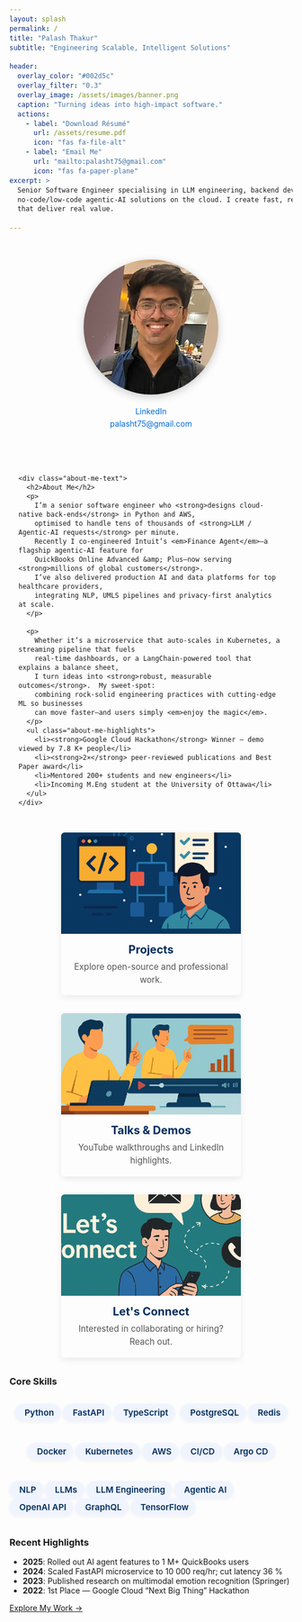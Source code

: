 ```yaml
---
layout: splash
permalink: /
title: "Palash Thakur"
subtitle: "Engineering Scalable, Intelligent Solutions"

header:
  overlay_color: "#002d5c"
  overlay_filter: "0.3"
  overlay_image: /assets/images/banner.png
  caption: "Turning ideas into high-impact software."
  actions:
    - label: "Download Résumé"
      url: /assets/resume.pdf
      icon: "fas fa-file-alt"
    - label: "Email Me"
      url: "mailto:palasht75@gmail.com"
      icon: "fas fa-paper-plane"
excerpt: >
  Senior Software Engineer specialising in LLM engineering, backend development and
  no-code/low-code agentic-AI solutions on the cloud. I create fast, resilient systems
  that deliver real value.

---
```


<!-- ================== ABOUT SECTION ================== -->
<section class="about-me-section">
  <div class="about-me-container">
    <div class="about-me-avatar">
      <a href="https://www.linkedin.com/in/palash-thakur-8b5a34193/" target="_blank" rel="noopener" title="LinkedIn">
        <img src="/assets/images/avatar.jpg" alt="Palash Thakur – LinkedIn Profile">
      </a>
      <p class="avatar-contact">
        <a href="https://linkedin.com/in/palasht75" target="_blank" rel="noopener" class="contact-link">
          <i class="fab fa-linkedin"></i> LinkedIn
        </a><br>
        <a href="mailto:palasht75@gmail.com" class="contact-link">
          <i class="fas fa-envelope"></i> palasht75@gmail.com
        </a>
      </p>
    </div>

    <div class="about-me-text">
      <h2>About Me</h2>
      <p>
        I’m a senior software engineer who <strong>designs cloud-native back-ends</strong> in Python and AWS,
        optimised to handle tens of thousands of <strong>LLM / Agentic-AI requests</strong> per minute.
        Recently I co-engineered Intuit’s <em>Finance Agent</em>—a flagship agentic-AI feature for
        QuickBooks Online Advanced &amp; Plus—now serving <strong>millions of global customers</strong>.
        I’ve also delivered production AI and data platforms for top healthcare providers,
        integrating NLP, UMLS pipelines and privacy-first analytics at scale.
      </p>

      <p>
        Whether it’s a microservice that auto-scales in Kubernetes, a streaming pipeline that fuels
        real-time dashboards, or a LangChain-powered tool that explains a balance sheet,
        I turn ideas into <strong>robust, measurable outcomes</strong>.  My sweet-spot:
        combining rock-solid engineering practices with cutting-edge ML so businesses
        can move faster—and users simply <em>enjoy the magic</em>.
      </p>
      <ul class="about-me-highlights">
        <li><strong>Google Cloud Hackathon</strong> Winner — demo viewed by 7.8 K+ people</li>
        <li><strong>2×</strong> peer-reviewed publications and Best Paper award</li>
        <li>Mentored 200+ students and new engineers</li>
        <li>Incoming M.Eng student at the University of Ottawa</li>
      </ul>
    </div>
  </div>
</section>

<!-- ================== PROJECT / MEDIA / CONTACT CARDS ================== -->
<section class="card-grid">
  <a class="card" href="/projects/">
    <img src="/assets/images/projects.png" alt="Projects">
    <div class="card-body">
      <h3>Projects</h3>
      <p>Explore open-source and professional work.</p>
    </div>
  </a>

  <a class="card" href="/media/">
    <img src="/assets/images/media.png" alt="Talks and Demos">
    <div class="card-body">
      <h3>Talks & Demos</h3>
      <p>YouTube walkthroughs and LinkedIn highlights.</p>
    </div>
  </a>

  <a class="card" href="/contact/">
    <img src="/assets/images/contact.png" alt="Let's Connect">
    <div class="card-body">
      <h3>Let's Connect</h3>
      <p>Interested in collaborating or hiring? Reach out.</p>
    </div>
  </a>
</section>

<style>
/* ---------- ABOUT LAYOUT ---------- */
.about-me-container{
  display:flex;flex-wrap:wrap;gap:3rem;align-items:flex-start;justify-content:center;
  max-width:1100px;margin:3rem auto 2rem;padding:0 1rem;
}
.about-me-avatar{text-align:center;}
.about-me-avatar img{
  width:240px;height:240px;border-radius:50%;object-fit:cover;
  box-shadow:0 4px 15px rgba(0,0,0,.2);transition:transform .25s;
}
.about-me-avatar img:hover{transform:scale(1.05);}
.avatar-contact{margin-top:1rem;line-height:1.6;}
.contact-link{color:#0069d9;text-decoration:none;}
.contact-link:hover{text-decoration:underline;}

.about-me-text{flex:1 1 500px;min-width:320px;}
.about-me-text h2{margin-top:0;}
.about-me-text p{font-size:1.1rem;line-height:1.7;margin-bottom:1rem;}
.about-me-highlights{margin-top:1rem;padding-left:1.2rem;}
.about-me-highlights li{margin-bottom:.6rem;}

@media(max-width:700px){
  .about-me-container{flex-direction:column;text-align:center;}
  .about-me-text{max-width:90%;}
}

/* ---------- CARD GRID ---------- */
.card-grid{
  display:flex;flex-wrap:wrap;gap:2rem;justify-content:center;
  max-width:1100px;margin:2rem auto;
  padding:0 1rem;
}
.card{
  display:flex;flex-direction:column;text-align:center;
  width:320px;max-width:100%;text-decoration:none;color:inherit;
  border-radius:6px;overflow:hidden;box-shadow:0 4px 12px rgba(0,0,0,.08);
  transition:transform .25s,box-shadow .25s;
}
.card:hover{
  transform:scale(1.04);
  box-shadow:0 6px 18px rgba(0,0,0,.15);
}
.card img{
  width:100%;height:180px;object-fit:cover;
}
.card-body{padding:1rem 1.25rem;}
.card-body h3{margin:0 0 .5rem;font-size:1.25rem;color:#002d5c;}
.card-body p{margin:0;color:#555;font-size:.95rem;line-height:1.5;}

/* ---------- BADGES & BUTTONS ---------- */
.badge{white-space:nowrap;}
.btn{transition:transform .2s,box-shadow .2s;}
.btn:hover{transform:translateY(-2px);box-shadow:0 4px 12px rgba(0,0,0,.15);}

/* ---------- SKILLS TAGS ---------- */
.skills-grid{
  display:flex;
  flex-wrap:wrap;
  gap:.6rem;
  justify-content:center;
  margin-top:1rem;
}

.skill-tag{
  display:inline-flex;
  align-items:center;
  gap:.35rem;
  padding:6px 12px;
  font-size:.95rem;
  font-weight:600;
  color:#002d5c;
  background:#f0f4ff;
  border-radius:30px;
  box-shadow:0 2px 6px rgba(0,0,0,.05);
  transition:transform .2s,box-shadow .2s;
}
.skill-tag i{font-size:1rem;}      /* icon size */
.skill-tag:hover{
  transform:translateY(-2px);
  box-shadow:0 4px 12px rgba(0,0,0,.12);
}

</style>

<!-- ================== CORE SKILLS ================== -->
### Core Skills

<div class="skills-grid">

  <!-- Languages & Frameworks -->
  <span class="skill-tag"><i class="fab fa-python"></i> Python</span>
  <span class="skill-tag"><i class="fas fa-code"></i> FastAPI</span>
  <span class="skill-tag"><i class="fas fa-code"></i> TypeScript</span>

  <!-- Databases -->
  <span class="skill-tag"><i class="fas fa-database"></i> PostgreSQL</span>
  <span class="skill-tag"><i class="fas fa-database"></i> Redis</span>

  <!-- DevOps / Cloud -->
  <span class="skill-tag"><i class="fab fa-docker"></i> Docker</span>
  <span class="skill-tag"><i class="fas fa-network-wired"></i> Kubernetes</span>
  <span class="skill-tag"><i class="fab fa-aws"></i> AWS</span>
  <span class="skill-tag"><i class="fas fa-shipping-fast"></i> CI/CD</span>
  <span class="skill-tag"><i class="fas fa-ship"></i> Argo&nbsp;CD</span>

  <!-- AI / Data -->
  <span class="skill-tag"><i class="fas fa-brain"></i> NLP</span>
  <span class="skill-tag"><i class="fas fa-robot"></i> LLMs</span>
  <span class="skill-tag"><i class="fas fa-cogs"></i> LLM&nbsp;Engineering</span>
  <span class="skill-tag"><i class="fas fa-rocket"></i> Agentic&nbsp;AI</span>
  <span class="skill-tag"><i class="fas fa-lightbulb"></i> OpenAI&nbsp;API</span>
  <span class="skill-tag"><i class="fas fa-project-diagram"></i> GraphQL</span>
  <span class="skill-tag"><i class="fas fa-project-diagram"></i> TensorFlow</span>

</div>


<!-- ================== RECENT HIGHLIGHTS ================== -->
### Recent Highlights

<ul class="highlights">
  <li><strong>2025</strong>: Rolled out AI agent features to 1 M+ QuickBooks users</li>
  <li><strong>2024</strong>: Scaled FastAPI microservice to 10 000 req/hr; cut latency 36 %</li>
  <li><strong>2023</strong>: Published research on multimodal emotion recognition (Springer)</li>
  <li><strong>2022</strong>: 1st Place — Google Cloud “Next Big Thing” Hackathon</li>
</ul>

<!-- ================== CALL TO ACTION ================== -->
<section class="cta">
  <a class="btn btn--primary btn--large" href="/projects/">Explore My Work →</a>
</section>
